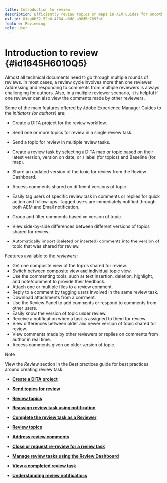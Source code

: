 ```yaml
---
title: Introduction to review
description: Efficiently review topics or maps in AEM Guides for smooth content evaluation. Know the features for authors and reviewers in AEM Guides.
exl-id: 81ea0b52-52b0-4764-a6d8-a96d5c7693bf
feature: Reviewing 
role: User
---
```

# Introduction to review {#id1645H6010Q5}

Almost all technical documents need to go through multiple rounds of reviews. In most cases, a review cycle involves more than one reviewer. Addressing and responding to comments from multiple reviewers is always challenging for authors. Also, in a multiple reviewer scenario, it is helpful if one reviewer can also view the comments made by other reviewers.

Some of the main features offered by Adobe Experience Manager Guides to the *initiators \(or authors\)* are:

-   Create a DITA project for the review workflow.
-   Send one or more topics for review in a single review task.

-   Send a topic for review in multiple review tasks.

-   Create a review task by selecting a DITA map or topic based on their latest version, version on date, or a label \(for topics\) and Baseline \(for map\).

-   Share an updated version of the topic for review from the Review Dashboard.

-   Access comments shared on different versions of topic.
-   Easily tag users of specific review task in comments or replies for quick action and follow-ups. Tagged users are immediately notified through both AEM and Email notification.
-   Group and filter comments based on version of topic.

-   View side-by-side differences between different versions of topics shared for review.

-   Automatically import \(deleted or inserted\) comments into the version of topic that was shared for review.


Features available to the *reviewers*:

-   Get one composite view of the topics shared for review.
-   Switch between composite view and individual topic view.
-   Use the commenting tools, such as text insertion, deletion, highlight, and note/comment to provide their feedback.
-   Attach one or multiple files to a review comment.
-   Reply to a comment by tagging users involved in the same review task.
-   Download attachments from a comment.
-   Use the Review Panel to add comments or respond to comments from other users.
-   Easily know the version of topic under review.
-   Receive a notification when a task is assigned to them for review.
-   View differences between older and newer version of topic shared for review.
-   View comments made by other reviewers or replies on comments from author in real time.
-   Access comments given on older version of topic.

>[!NOTE]
>
> View the *Review* section in the Best practices guide for best practices around creating review task.

-   **[Create a DITA project](authoring-create-dita-project.md)**  

-   **[Send topics for review](review-send-topics-for-review.md)**  

-   **[Review topics](review-topics.md)**

-   **[Reassign review task using notification](reassign-review-using-notification.md)**  

-   **[Complete the review task as a Reviewer](review-complete-review-tasks.md)**

-   **[Review topics](review-topics.md)**  

-   **[Address review comments](review-address-review-comments.md)**  

-   **[Close or request re-review for a review task](review-close-review-task.md)**

-   **[Manage review tasks using the Review Dashboard](review-manage-tasks-review-dashboard.md)**

-   **[View a completed review task](review-view-completed-task.md)**

-   **[Understanding review notifications](review-understanding-review-notifications.md)**
